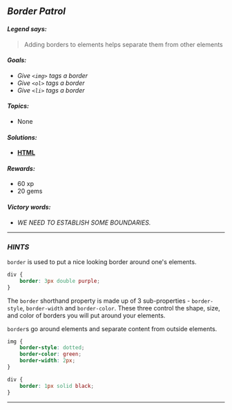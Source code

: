 ## _Border Patrol_

#### _Legend says:_
> Adding borders to elements helps separate them from other elements

#### _Goals:_
+ _Give `<img>` tags a border_
+ _Give `<ol>` tags a border_
+ _Give `<li>` tags a border_

#### _Topics:_
+ None

#### _Solutions:_
+ **[HTML](Border_Patrol.html)**

#### _Rewards:_
+ 60  xp
+ 20 gems

#### _Victory words:_
+ _WE NEED TO ESTABLISH SOME BOUNDARIES._

___

### _HINTS_

`border` is used to put a nice looking border around one's elements.

```css
div {
    border: 3px double purple;
}
```

The `border` shorthand property is made up of 3 sub-properties - `border-style`, `border-width` and `border-color`. These three control the shape, size, and color of borders you will put around your elements.

`border`s go around elements and separate content from outside elements.

```css
img {
    border-style: dotted;
    border-color: green;
    border-width: 2px;
}

div {
    border: 1px solid black;
}
```

___
